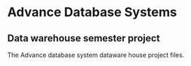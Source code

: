 # Advance Database Systems
## Data warehouse semester project
The Advance database system dataware house project files.
